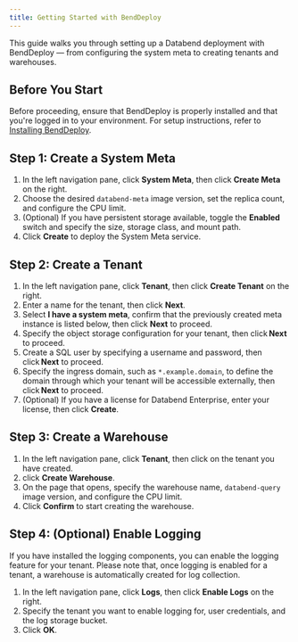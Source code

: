 ```yaml
---
title: Getting Started with BendDeploy
---
```


This guide walks you through setting up a Databend deployment with BendDeploy — from configuring the system meta to creating tenants and warehouses.

## Before You Start

Before proceeding, ensure that BendDeploy is properly installed and that you're logged in to your environment. For setup instructions, refer to [Installing BendDeploy](01-installing-benddeploy.md).

## Step 1: Create a System Meta

1. In the left navigation pane, click **System Meta**, then click **Create Meta** on the right.
2. Choose the desired `databend-meta` image version, set the replica count, and configure the CPU limit.
3. (Optional) If you have persistent storage available, toggle the **Enabled** switch and specify the size, storage class, and mount path.
4. Click **Create** to deploy the System Meta service.

## Step 2: Create a Tenant

1. In the left navigation pane, click **Tenant**, then click **Create Tenant** on the right.
2. Enter a name for the tenant, then click **Next**.
3. Select **I have a system meta**, confirm that the previously created meta instance is listed below, then click **Next** to proceed.
4. Specify the object storage configuration for your tenant, then click **Next** to proceed.
5. Create a SQL user by specifying a username and password, then click **Next** to proceed.
6. Specify the ingress domain, such as `*.example.domain`, to define the domain through which your tenant will be accessible externally, then click **Next** to proceed.
7. (Optional) If you have a license for Databend Enterprise, enter your license, then click **Create**.

## Step 3: Create a Warehouse

1. In the left navigation pane, click **Tenant**, then click on the tenant you have created. 
2. click **Create Warehouse**. 
3. On the page that opens, specify the warehouse name, `databend-query` image version, and configure the CPU limit.
4. Click **Confirm** to start creating the warehouse. 

## Step 4: (Optional) Enable Logging

If you have installed the logging components, you can enable the logging feature for your tenant. Please note that, once logging is enabled for a tenant, a warehouse is automatically created for log collection.

1. In the left navigation pane, click **Logs**, then click **Enable Logs** on the right.
2. Specify the tenant you want to enable logging for, user credentials, and the log storage bucket.
3. Click **OK**. 
